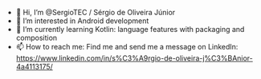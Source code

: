 - 👋 Hi, I’m @SergioTEC / Sérgio de Oliveira Júnior
- 👀 I’m interested in Android development
- 🌱 I’m currently learning Kotlin: language features with packaging and composition
- 📫 How to reach me: Find me and send me a message on LinkedIn: https://www.linkedin.com/in/s%C3%A9rgio-de-oliveira-j%C3%BAnior-4a4113175/
